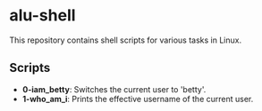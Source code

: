 # alu-shell

This repository contains shell scripts for various tasks in Linux.

## Scripts

- **0-iam_betty**: Switches the current user to 'betty'.
- **1-who_am_i**: Prints the effective username of the current user.
